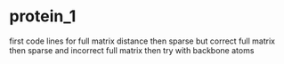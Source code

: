 protein_1
=========
first code lines for full matrix distance
then 
sparse but correct full matrix
then
sparse and incorrect full matrix
then
try with backbone atoms
